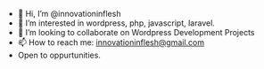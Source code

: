 - 👋 Hi, I’m @innovationinflesh
- 👀 I’m interested in wordpress, php, javascript, laravel.
- 💞️ I’m looking to collaborate on Wordpress Development Projects
- 📫 How to reach me: innovationinflesh@gmail.com
- Open to oppurtunities.

<!---
innovationinflesh/innovationinflesh is a ✨ special ✨ repository because its `README.md` (this file) appears on your GitHub profile.
You can click the Preview link to take a look at your changes.
--->
